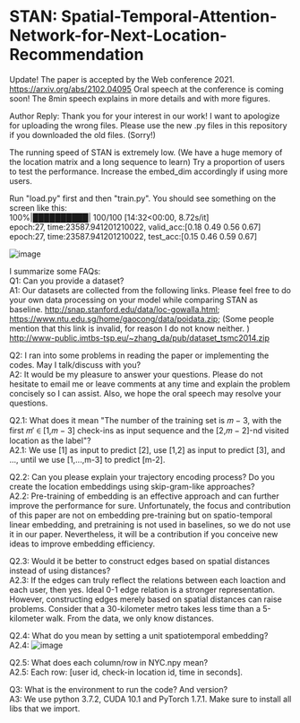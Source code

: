 # STAN: Spatial-Temporal-Attention-Network-for-Next-Location-Recommendation
Update! The paper is accepted by the Web conference 2021. https://arxiv.org/abs/2102.04095
Oral speech at the conference is coming soon! The 8min speech explains in more details and with more figures. 

Author Reply: 
Thank you for your interest in our work! I want to apologize for uploading the wrong files. Please use the new .py files in this repository if you downloaded the old files. (Sorry!)

The running speed of STAN is extremely low. (We have a huge memory of the location matrix and a long sequence to learn) Try a proportion of users to test the performance. Increase the embed_dim accordingly if using more users.

Run "load.py" first and then "train.py". You should see something on the screen like this:   
100%|██████████| 100/100 [14:32<00:00,  8.72s/it]  
epoch:27, time:23587.941201210022, valid_acc:[0.18 0.49 0.56 0.67]  
epoch:27, time:23587.941201210022, test_acc:[0.15 0.46 0.59 0.67]

![image](https://github.com/yingtaoluo/Spatial-Temporal-Attention-Network-for-POI-Recommendation/blob/master/Cover.png)

I summarize some FAQs:  
Q1: Can you provide a dataset?  
A1: Our datasets are collected from the following links. Please feel free to do your own data processing on your model while comparing STAN as baseline.
http://snap.stanford.edu/data/loc-gowalla.html;  
https://www.ntu.edu.sg/home/gaocong/data/poidata.zip; (Some people mention that this link is invalid, for reason I do not know neither. )
http://www-public.imtbs-tsp.eu/~zhang_da/pub/dataset_tsmc2014.zip  
  
Q2: I ran into some problems in reading the paper or implementing the codes. May I talk/discuss with you?  
A2: It would be my pleasure to answer your questions. Please do not hesitate to email me or leave comments at any time and explain the problem concisely so I can assist. Also, we hope the oral speech may resolve your questions.  
  
Q2.1: What does it mean "The number of the training set is 𝑚 − 3, with the first 𝑚′ ∈ [1,𝑚 − 3] check-ins as input sequence and the [2,𝑚 − 2]-nd visited location as the label"?  
A2.1: We use [1] as input to predict [2], use [1,2] as input to predict [3], and ..., until we use [1,...,m-3] to predict [m-2].  
  
Q2.2: Can you please explain your trajectory encoding process? Do you create the location embeddings using skip-gram-like approaches?  
A2.2: Pre-training of embedding is an effective approach and can further improve the performance for sure. Unfortunately, the focus and contribution of this paper are not on embedding pre-training but on spatio-temporal linear embedding, and pretraining is not used in baselines, so we do not use it in our paper. Nevertheless, it will be a contribution if you conceive new ideas to improve embedding efficiency.  

Q2.3: Would it be better to construct edges based on spatial distances instead of using distances?  
A2.3: If the edges can truly reflect the relations between each loaction and each user, then yes. Ideal 0-1 edge relation is a stronger representation. However, constructing edges merely based on spatial distances can raise problems. Consider that a 30-kilometer metro takes less time than a 5-kilometer walk. From the data, we only know distances.  

Q2.4: What do you mean by setting a unit spatiotemporal embedding?  
A2.4: ![image](https://github.com/yingtaoluo/Spatial-Temporal-Attention-Network-for-POI-Recommendation/blob/master/unit_embedding.png)

Q2.5: What does each column/row in NYC.npy mean?  
A2.5: Each row: [user id, check-in location id, time in seconds].  

Q3: What is the environment to run the code? And version?  
A3: We use python 3.7.2, CUDA 10.1 and PyTorch 1.7.1. Make sure to install all libs that we import.  

